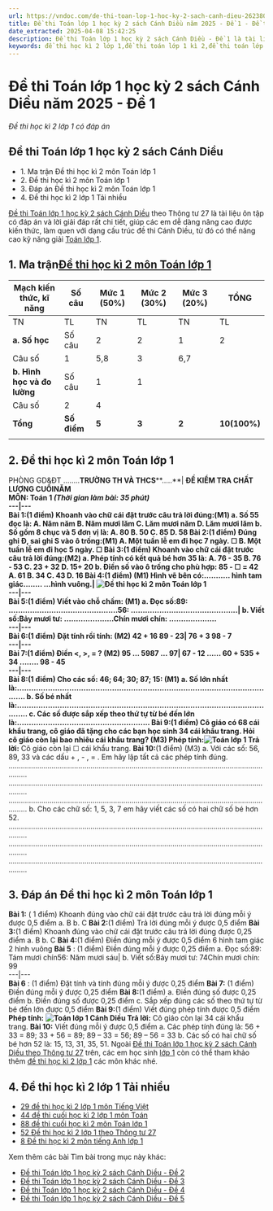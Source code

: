 ```yaml
---
url: https://vndoc.com/de-thi-toan-lop-1-hoc-ky-2-sach-canh-dieu-262380
title: Đề thi Toán lớp 1 học kỳ 2 sách Cánh Diều năm 2025 - Đề 1 - Đề thi học kì 2 lớp 1 có đáp án - VnDoc.com
date_extracted: 2025-04-08 15:42:25
description: Đề thi Toán lớp 1 học kỳ 2 sách Cánh Diều - Đề 1 là tài liệu hay để các em củng cố kiến thức cho kỳ thi sắp tới đạt kết quả cao.
keywords: đề thi học kì 2 lớp 1,đề thi toán lớp 1 kì 2,đề thi toán lớp 1 học kỳ 2,de toán lớp 1 kì 2,các dạng bài tập toán lớp 1 học kỳ 2,de thi toan lop 1 hoc ki 2,bài tập toán lớp 1 học kỳ 2,đề toán lớp 1 học kì 2,đề thi toán học kì 2 lớp 1,đề thi cuối kì 2 lớp 1,đề thi cuối kì 1 lớp 2,toán lớp 1 học kì 2,toán lớp 1 học kỳ 2,đề thi toán lớp 1 học kì 2,đề thi lớp 1 học kì 2,đề thi cuối năm lớp 1,Đề thi học kì 2 lớp 1 sách Cánh Diều
---
```


# Đề thi Toán lớp 1 học kỳ 2 sách Cánh Diều năm 2025 - Đề 1
 _Đề thi học kì 2 lớp 1 có đáp án_
## Đề thi Toán lớp 1 học kỳ 2 sách Cánh Diều
  * 1\. Ma trận Đề thi học kì 2 môn Toán lớp 1
  * 2\. Đề thi học kì 2 môn Toán lớp 1
  * 3\. Đáp án Đề thi học kì 2 môn Toán lớp 1
  * 4\. Đề thi học kì 2 lớp 1 Tải nhiều

[Đề thi Toán lớp 1 học kỳ 2 sách Cánh Diều](<https://vndoc.com/de-thi-hoc-ki-2-lop-1-mon-toan-canh-dieu>) theo Thông tư 27 là tài liệu ôn tập có đáp án và lời giải đáp rất chi tiết, giúp các em dễ dàng nâng cao được kiến thức, làm quen với dạng cấu trúc đề thi Cánh Diều, từ đó có thể nâng cao kỹ năng giải [Toán lớp 1](<https://vndoc.com/toan-lop-1-canh-dieu>).
## **1\. Ma trận[Đề thi học kì 2 môn Toán lớp 1](<https://vndoc.com/de-thi-hoc-ki-2-lop1>)**
**Mạch kiến thức, kĩ năng**| **Số câu**| **Mức 1 \(50%\)**| **Mức 2 \(30%\)**| **Mức 3 \(20%\)**| **TỔNG**  
---|---|---|---|---|---  
TN| TL| TN| TL| TN| TL  
**a. Số học**|  Số câu| 2| 2| 1| 2| | 2|   
Câu số| 1| 5,8| 3| 6,7| | 9,10  
**b. Hình học và đo lường**|  Số câu| 1| 1| | | | |   
Câu số| 2| 4| | | |   
**Tổng**| **Số điểm**| **5**| **3**| **2**| **10\(100%\)**  
| | | | | |   
## **2\. Đề thi học kì 2 môn Toán lớp 1**
PHÒNG GD&ĐT ……..**TRƯỜNG TH VÀ THCS****…..**| **ĐỀ KIỂM TRA CHẤT LƯỢNG CUỐI****NĂM****  
****MÔN: Toán 1** _\(Thời gian làm bài: 35 phút\)_  
---|---  
**Bài 1:**\(1 điểm\) Khoanh vào chữ cái đặt trước câu trả lời đúng:\(M1\)
a. Số 55 đọc là:
A. Năm năm
B. Năm mươi lăm
C. Lăm mươi năm
D. Lăm mươi lăm
b. Số gồm 8 chục và 5 đơn vị là:
A. 80
B. 50
C. 85
D. 58
**Bài 2:**\(1 điểm\) Đúng ghi Đ, sai ghi S vào ô trống:\(M1\)
A. Một tuần lễ em đi học 7 ngày. ☐
B. Một tuần lễ em đi học 5 ngày. ☐
**Bài 3:**\(1 điểm\) Khoanh vào chữ cái đặt trước câu trả lời đúng:\(M2\)
a. Phép tính có kết quả bé hơn 35 là:
A. 76 - 35
B. 76 - 53
C. 23 + 32
D. 15+ 20
b. Điền số vào ô trống cho phù hợp: 85 - ☐ = 42
A. 61
B. 34
C. 43
D. 16
**Bài 4:**\(1 điểm\) \(M1\)
Hình vẽ bên có:…........ hình tam giác.….... …hình vuông.| ![Đề thi học kì 2 môn Toán lớp 1](https://i.vdoc.vn/data/image/2022/04/15/Toan-1-1.jpg)  
---|---  
**Bài 5:**\(1 điểm\) Viết vào chỗ chấm: \(M1\)
a. Đọc số:89: ……………………………………....56: ……………………………………...| b. Viết số:Bảy mươi tư: ………………...Chín mươi chín: …………….....  
---|---  
**Bài 6:**\(1 điểm\) Đặt tính rồi tính: \(M2\)
42 + 16 89 - 23| 76 + 3 98 - 7  
---|---  
**Bài 7:**\(1 điểm\) Điền <, >, = ? \(M2\)
95 … 5987 … 97| 67 - 12 …... 60 + 535 + 34 ........ 98 - 45  
---|---  
**Bài 8:**\(1 điểm\) Cho các số: 46; 64; 30; 87; 15: \(M1\)
a. Số lớn nhất là:...............................................................................................................
b. Số bé nhất là:................................................................................................................
c. Các số được sắp xếp theo thứ tự từ bé đến lớn là:........................................................
**Bài 9:**\(1 điểm\) Cô giáo có 68 cái khẩu trang, cô giáo đã tặng cho các bạn học sinh 34 cái khẩu trang. Hỏi cô giáo còn lại bao nhiêu cái khẩu trang? \(M3\)
**Phép tính:![Toán lớp 1](https://i.vdoc.vn/data/image/2022/04/15/Toan-1-2.jpg)**
**Trả lời:****** Cô giáo còn lại ☐ cái khẩu trang.
**Bài 10:**\(1 điểm\) \(M3\)
a. Với các số: 56, 89, 33 và các dấu + , - , = . Em hãy lập tất cả các phép tính đúng.
.....................................................................................................................................
.....................................................................................................................................
.....................................................................................................................................
b. Cho các chữ số: 1, 5, 3, 7 em hãy viết các số có hai chữ số bé hơn 52.
.....................................................................................................................................
.....................................................................................................................................
.....................................................................................................................................
## **3\. Đáp án Đề thi học kì 2 môn Toán lớp 1**
**Bài 1:** \( 1 điểm\) Khoanh đúng vào chữ cái đặt trước câu trả lời đúng mỗi ý được 0,5 điểm
a. B
b. C
**Bài 2:**\(1 điểm\) Trả lời đúng mỗi ý được 0,5 điểm
**Bài 3:**\(1 điểm\) Khoanh đúng vào chữ cái đặt trước câu trả lời đúng được 0,25 điểm
a. B
b. C
**Bài 4:**\(1 điểm\)
Điền đúng mỗi ý được 0,5 điểm
6 hình tam giác 2 hình vuông
**Bài 5** : \(1 điểm\) Điền đúng mỗi ý được 0,25 điểm
a. Đọc số:89: Tám mươi chín56: Năm mươi sáu| b. Viết số:Bảy mươi tư: 74Chín mươi chín: 99  
---|---  
**Bài 6** : \(1 điểm\) Đặt tính và tính đúng mỗi ý được 0,25 điểm
**Bài 7:** \(1 điểm\) Điền đúng mỗi ý được 0,25 điểm
**Bài 8:**\(1 điểm\) a. Điền đúng số được 0,25 điểm
b. Điền đúng số được 0,25 điểm
c. Sắp xếp đúng các số theo thứ tự từ bé đến lớn được 0,5 điểm
**Bài 9:**\(1 điểm\)
Viết đúng phép tính được 0,5 điểm
**Phép tính:**
****![Toán lớp 1 Cánh Diều](https://i.vdoc.vn/data/image/2022/04/15/Toan-1-5.jpg)
**Trả lời:****** Cô giáo còn lại 34 cái khẩu trang.
**Bài 10:** Viết đúng mỗi ý được 0,5 điểm
a. Các phép tính đúng là: 56 + 33 = 89; 33 + 56 = 89; 89 – 33 = 56; 89 – 56 = 33
b. Các số có hai chữ số bé hơn 52 là: 15, 13, 31, 35, 51.
Ngoài [Đề thi Toán lớp 1 học kỳ 2 sách Cánh Diều theo Thông tư 27](<https://vndoc.com/de-thi-toan-lop-1-hoc-ky-2-sach-canh-dieu-262380>) trên, các em học sinh [lớp 1](<https://vndoc.com/tai-lieu-hoc-tap-lop1>) còn có thể tham khảo thêm [đề thi học kì 2 lớp 1](<https://vndoc.com/de-thi-hoc-ki-2-lop1>) các môn khác nhé.
## **4\. Đề thi học kì 2 lớp 1 Tải nhiều**
  * [29 đề thi học kì 2 lớp 1 môn Tiếng Việt](<https://vndoc.com/bo-de-thi-hoc-ki-2-lop-1-mon-tieng-viet-nam-hoc-2018-2019-169139>)
  * [44 đề thi cuối học kì 2 lớp 1 môn Toán](<https://vndoc.com/bo-de-thi-hoc-ki-2-mon-toan-lop-1-166884>)
  * [88 đề thi cuối học kì 2 môn Toán lớp 1](<https://vndoc.com/bo-de-thi-cuoi-hoc-ki-2-mon-toan-lop-1-123990>)
  * [52 Đề thi học kì 2 lớp 1 theo Thông tư 27](<https://vndoc.com/bo-de-thi-hoc-ki-2-lop-1-nam-2020-2021-theo-thong-tu-27-230334>)
  * [8 Đề thi học kì 2 môn tiếng Anh lớp 1 ](<https://vndoc.com/de-thi-hoc-ki-2-mon-tieng-anh-lop-1-88814>)

Xem thêm các bài Tìm bài trong mục này khác:
  * [Đề thi Toán lớp 1 học kỳ 2 sách Cánh Diều - Đề 2](</de-thi-toan-lop-1-hoc-ky-2-sach-canh-dieu-de-2-262395>)
  * [Đề thi Toán lớp 1 học kỳ 2 sách Cánh Diều - Đề 3](</de-thi-toan-lop-1-hoc-ky-2-sach-canh-dieu-de-3-262407>)
  * [Đề thi Toán lớp 1 học kỳ 2 sách Cánh Diều - Đề 4](</de-thi-toan-lop-1-hoc-ky-2-sach-canh-dieu-de-4-262424>)
  * [Đề thi Toán lớp 1 học kỳ 2 sách Cánh Diều - Đề 5](</de-thi-toan-lop-1-hoc-ky-2-canh-dieu-de-5-319582>)

